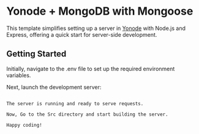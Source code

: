 # Yonode + MongoDB with Mongoose

This template simplifies setting up a server in [Yonode](https://yonode.org) with Node.js and Express, offering a quick start for server-side development.

## Getting Started

Initially, navigate to the .env file to set up the required environment variables.

Next, launch the development server:


```

The server is running and ready to serve requests.

Now, Go to the Src directory and start building the server.

Happy coding! 
